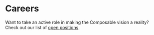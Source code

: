 # Careers

Want to take an active role in making the Composable vision a reality? Check out 
our list of [open positions](https://www.composable.finance/careers). 
